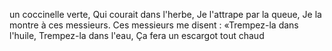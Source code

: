 un coccinelle verte, Qui courait dans l'herbe, Je l'attrape par la queue, Je la montre à ces messieurs. Ces messieurs me disent : «Trempez-la dans l'huile, Trempez-la dans l'eau, Ça fera un escargot tout chaud

